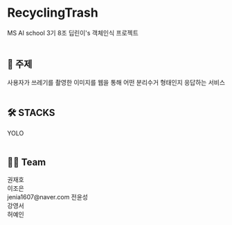 # RecyclingTrash
MS AI school 3기 8조 딥린이's 객체인식 프로젝트<br/>
<br/>

<h2> 🤚 주제 </h2>
사용자가 쓰레기를 촬영한 이미지를 웹을 통해 어떤 분리수거 형태인지 응답하는 서비스 <br/>
<br/>

<h2> 🛠 STACKS </h2> 
YOLO <br/>
<br/>

<h2> 👨‍🌾 Team </h2>
권재호<br/>
이조은<br/>jenia1607@naver.com
전윤성<br/>
강영서<br/>
허예인<br/>
